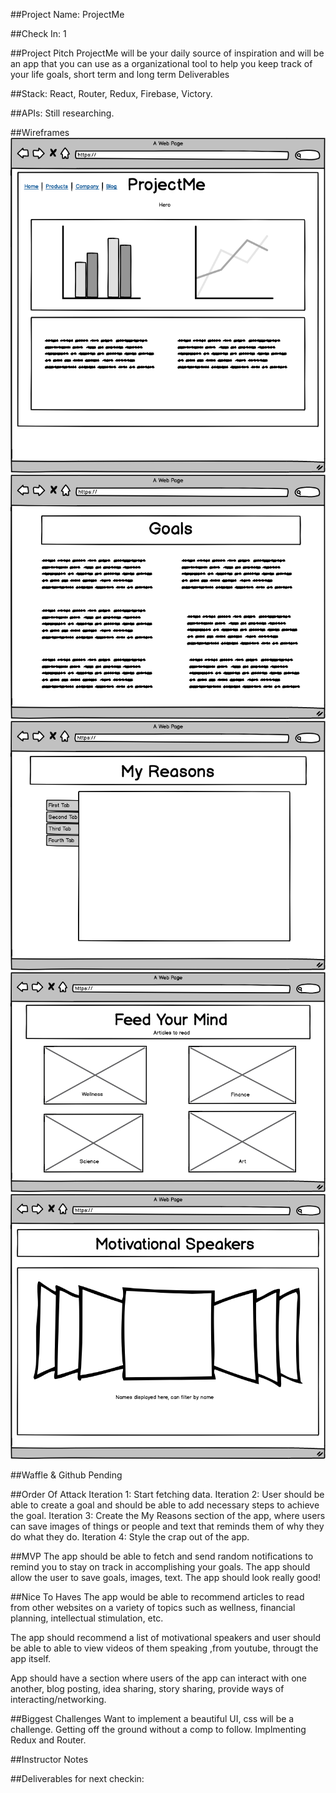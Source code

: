 ##Project Name: ProjectMe

##Check In: 1

##Project Pitch
 ProjectMe will be your daily source of inspiration and will be an app that you can use as a organizational tool
 to help you keep track of your life goals, short term and long term
Deliverables

##Stack:
 React, Router, Redux, Firebase, Victory.

##APIs:
 Still researching.

##Wireframes
 ![wireframe](./assets/wireframe1.png)
 ![wireframe](./assets/wireframe2.png)
 ![wireframe](./assets/wireframe3.png)
 ![wireframe](./assets/wireframe4.png)
 ![wireframe](./assets/wireframe5.png)

##Waffle & Github
 Pending


##Order Of Attack
 Iteration 1: Start fetching data.
 Iteration 2: User should be able to create a goal and should be able to add necessary steps to achieve the goal.
 Iteration 3: Create the My Reasons section of the app, where users can save images of things or people and text that reminds
 them of why they do what they do.
 Iteration 4: Style the crap out of the app.


##MVP
 The app should be able to fetch and send random notifications to remind you to stay on track in accomplishing your goals.
 The app should allow the user to save goals, images, text.
 The app should look really good!

##Nice To Haves
 The app would be able to recommend articles to read from other websites on a variety of topics such as wellness,
  financial planning, intellectual stimulation, etc.

 The app should recommend a list of motivational speakers and user should be able to able to view videos of them speaking
 ,from youtube, througt the app itself.

 App should have a section where users of the app can interact with one another, blog posting, idea sharing, story sharing,
 provide ways of interacting/networking.

##Biggest Challenges
 Want to implement a beautiful UI, css will be a challenge.
 Getting off the ground without a comp to follow.
 Implmenting Redux and Router.



##Instructor Notes

##Deliverables for next checkin:
